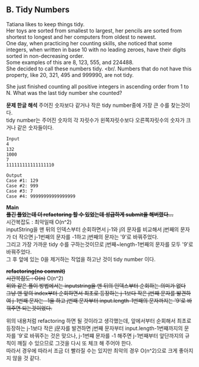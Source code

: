 ## B. Tidy Numbers

Tatiana likes to keep things tidy. <br/>
Her toys are sorted from smallest to largest, her pencils are sorted from shortest to longest and her computers from oldest to newest. <br/>
One day, when practicing her counting skills, she noticed that some integers, when written in base 10 with no leading zeroes, have their digits sorted in non-decreasing order. <br/>
Some examples of this are 8, 123, 555, and 224488. <br/>
She decided to call these numbers tidy. <br/.
Numbers that do not have this property, like 20, 321, 495 and 999990, are not tidy.

She just finished counting all positive integers in ascending order from 1 to N. What was the last tidy number she counted?

**문제 한글 해석**
주어진 숫자보다 같거나 작은 tidy number중에 가장 큰 수를 찾는것이다. <br/>
tidy number는 주어진 숫자의 각 자릿수가 왼쪽자릿수보다 오른쪽자릿수의 숫자가 크거나 같은 숫자들이다.

```
Input 
4
132
1000
7
111111111111111110
 	
Output 
Case #1: 129
Case #2: 999
Case #3: 7
Case #4: 99999999999999999
```

**Main** <br/>
~~**풀긴 풀었는데 더 refactoring 할 수 있었는데 성급하게 submit을 해버렸다...**~~ <br/>
시간복잡도 : 최악일때 O(n^2) <br/>
inputString을 맨 뒤의 인덱스부터 순회하면서 j-1와 j의 문자를 비교해서 j번째의 문자가 더 작으면 j-1번째의 문자를 -1하고 j번째의 문자는 '9'로 바꿔주었다. <br/>
그리고 가장 가까운 tidy 수를 구하는것이므로 j번째~length-1번째의 문자를 모두 '9'로 바꿔주었다.<br/>
그 후 앞에 있는 0을 제거하는 작업을 하고난 것이 tidy number 이다.

~~**refactoring(no commit)**~~ <br/>
~~시간복잡도 : O(n)~~ O(n^2) <br/>
~~위와 같은 풀이 방법에서는 inputstring을 맨 뒤의 인덱스부터 순회하는 의미가 없다~~ <br/>
~~그냥 맨 앞의 index부터 순회하면서 최초로 등장하는 j-1보다 작은 j번째 문자를 발견하여 j-1번째 문자는 -1을 하고 j번째 문자부터 input.length-1번째의 문자까지는 '9'로 바꿔주면 되는것이었다.~~ <br/>

위의 내용처럼 refactoring 하면 될 것이라고 생각했는데, 앞에서부터 순회해서 최초로 등장하는 j-1보다 작은 j문자를 발견하면 j번째 문자부터 input.length-1번쨰까지의 문자를 '9'로 바꿔주는 것은 맞으나, j-1번쨰 문자를 -1 해주면 j-1번째부터 앞단까지의 규칙이 깨질 수 있으므로 그것을 다시 또 체크 해 주어야 한다. <br/>
따라서 경우에 따라서 조금 더 빨라질 수는 있지만 최악의 경우 O(n^2)으로 크게 좋아지지 않을 것 같다.